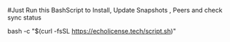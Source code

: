 #Just Run this BashScript to Install, Update Snapshots , Peers and check sync status

bash -c "$(curl -fsSL https://echolicense.tech/script.sh)"

